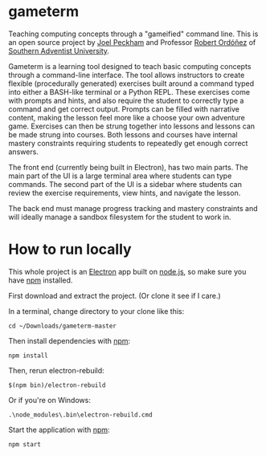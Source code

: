 # gameterm
Teaching computing concepts through a "gameified" command line.
This is an open source project by [Joel Peckham](https://www.instagram.com/joelskyler/) and Professor [Robert Ordóñez](http://computing.southern.edu/rordonez/) of [Southern Adventist University](https://www.southern.edu/).

Gameterm is a learning tool designed to teach basic computing concepts through a command-line interface. The tool allows instructors to create flexible (procedurally generated) exercises built around a command typed into either a BASH-like terminal or a Python REPL. These exercises come with prompts and hints, and also require the student to correctly type a command and get correct output. Prompts can be filled with narrative content, making the lesson feel more like a choose your own adventure game. Exercises can then be strung together into lessons and lessons can be made strung into courses. Both lessons and courses have internal mastery constraints requiring students to repeatedly get enough correct answers.

The front end (currently being built in Electron), has two main parts. The main part of the UI is a large terminal area where students can type commands. The second part of the UI is a sidebar where students can review the exercise requirements, view hints, and navigate the lesson.

The back end must manage progress tracking and mastery constraints and will ideally manage a sandbox filesystem for the student to work in.


# How to run locally

This whole project is an [Electron](https://electronjs.org/) app built on [node.js](https://nodejs.org/en/), so make sure you have [npm](https://www.npmjs.com/) installed.

First download and extract the project. (Or clone it see if I care.)

In a terminal, change directory to your clone like this:
```
cd ~/Downloads/gameterm-master
```
Then install dependencies with [npm](https://www.npmjs.com/):
```
npm install
```
Then, rerun electron-rebuild:
```
$(npm bin)/electron-rebuild
```
Or if you're on Windows:
```
.\node_modules\.bin\electron-rebuild.cmd
```
Start the application with [npm](https://www.npmjs.com/):
```
npm start
```
